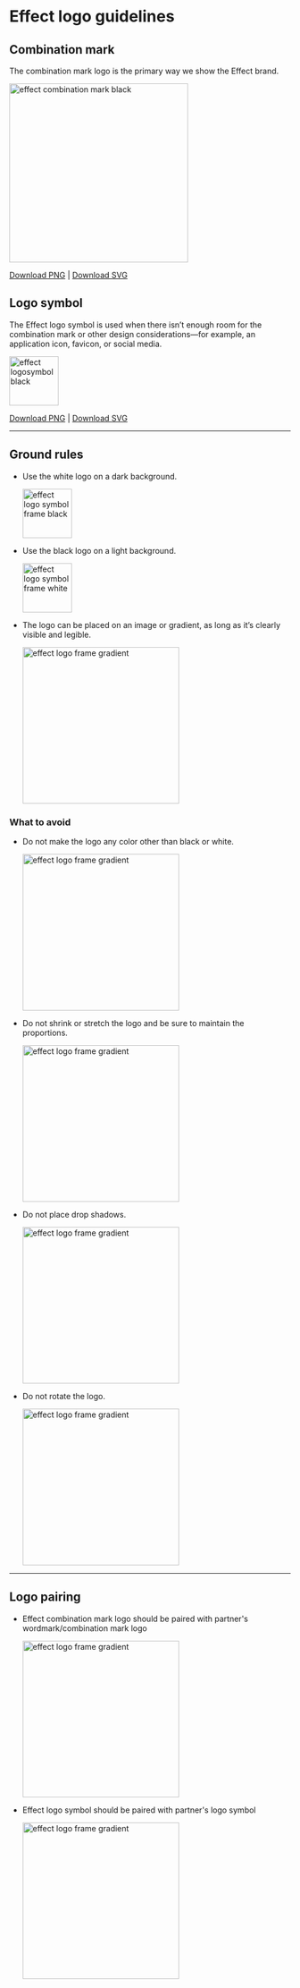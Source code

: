# Effect logo guidelines

## Combination mark 

The combination mark logo is the primary way we show the Effect brand. 

<img width="320" alt="effect combination mark black" src="https://github.com/user-attachments/assets/975bb29e-ef4a-4e43-8cac-7517e3450c0e">

[Download PNG](https://drive.google.com/drive/folders/1b_AiLcjsngu6AIdXlj653T9qbwsCp23I?usp=drive_link) | [Download SVG](https://drive.google.com/drive/folders/1xHZ_aO5Ya2dgS1DkWTJ_WtiLVqlcOrHs?usp=drive_link)

## Logo symbol

The Effect logo symbol is used when there isn’t enough room for the combination mark or other design considerations—for example, an application icon, favicon, or social media.

<img width="88" alt="effect logosymbol black" src="https://github.com/user-attachments/assets/30680a24-b953-4207-9f17-648591f4aecc">

[Download PNG](https://drive.google.com/drive/folders/13KrXXEutvIgW3QgQ1GTwuHdtrrgAHl0d?usp=drive_link) | [Download SVG](https://drive.google.com/drive/folders/1wNsNTvMOZczwiXl0YTHXp5y1plQXPY-8?usp=drive_link)

***

## Ground rules

- Use the white logo on a dark background.

  <img width="88" alt="effect logo symbol frame black" src="https://github.com/user-attachments/assets/b1d041cb-08ea-4690-82f1-4dc61220a0f1">
  
- Use the black logo on a light background.

  <img width="88" alt="effect logo symbol frame white" src="https://github.com/user-attachments/assets/5e6534b0-54f5-4e05-92a5-22f6b5ac2b9a">

- The logo can be placed on an image or gradient, as long as it’s clearly visible and legible.

  <img width="280" alt="effect logo frame gradient" src="https://github.com/user-attachments/assets/00a4e820-a9d1-487d-a9fa-f5f5edd10899">


### What to avoid

- Do not make the logo any color other than black or white.

  <img width="280" alt="effect logo frame gradient" src="https://github.com/user-attachments/assets/cd5a92d7-268f-4f8b-a67d-e02954945a12">

- Do not shrink or stretch the logo and be sure to maintain the proportions.

  <img width="280" alt="effect logo frame gradient" src="https://github.com/user-attachments/assets/08be3c9e-fba6-4ef5-b718-9adc65794d04">

- Do not place drop shadows.
 
  <img width="280" alt="effect logo frame gradient" src="https://github.com/user-attachments/assets/0fed6960-7b2b-4615-aa12-f6e2d4cfc84f">

- Do not rotate the logo.

  <img width="280" alt="effect logo frame gradient" src="https://github.com/user-attachments/assets/d2e68f06-2f37-4bce-9fdb-a623a754db7a">

***

## Logo pairing

- Effect combination mark logo should be paired with partner's wordmark/combination mark logo
  
  <img width="280" alt="effect logo frame gradient" src="https://github.com/user-attachments/assets/ac2fcd1a-b2e9-429f-9261-addddd0bd1e7">

- Effect logo symbol should be paired with partner's logo symbol
  
  <img width="280" alt="effect logo frame gradient" src="https://github.com/user-attachments/assets/36f89405-6a23-49ae-bdbe-4bd1fc193123">

